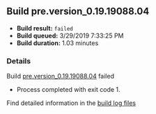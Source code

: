 ## Build pre.version_0.19.19088.04
- **Build result:** `failed`
- **Build queued:** 3/29/2019 7:33:25 PM
- **Build duration:** 1.03 minutes
### Details
Build [pre.version_0.19.19088.04](https://winappstudio.visualstudio.com/web/build.aspx?pcguid=a4ef43be-68ce-4195-a619-079b4d9834c2&builduri=vstfs%3a%2f%2f%2fBuild%2fBuild%2f27425) failed

+ Process completed with exit code 1.

Find detailed information in the [build log files](https://uwpctdiags.blob.core.windows.net/buildlogs/pre.version_0.19.19088.04_logs.zip)
